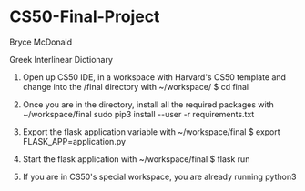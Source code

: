 # CS50-Final-Project

Bryce McDonald

Greek Interlinear Dictionary

1. Open up CS50 IDE, in a workspace with Harvard's CS50 template and change into the /final directory with ~/workspace/ $ cd final

2. Once you are in the directory, install all the required packages with ~/workspace/final sudo pip3 install --user -r requirements.txt

3. Export the flask application variable with ~/workspace/final $ export FLASK_APP=application.py

4. Start the flask application with ~/workspace/final $ flask run

6. If you are in CS50's special workspace, you are already running python3
